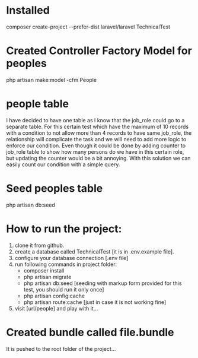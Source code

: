 # Installed 
composer create-project --prefer-dist laravel/laravel TechnicalTest
# Created Controller Factory Model for peoples
php artisan make:model -cfm People
# people table
I have decided to have one table as I know that the job_role could go to a separate table.
For this certain test which have the maximum of 10 records with a condition to not allow more than 4 records to have same job_role, 
the relationship will complicate the task and we will need to add more logic to enforce our condition.
Even though it could be done by adding counter to job_role table to show how many persons do we have in this certain role, but updating the counter would be a bit annoying. 
With this solution we can easily count our condition with a simple query.
# Seed peoples table
php artisan db:seed

# How to run the project:
1. clone it from github.
2. create a database called TechnicalTest [it is in .env.example file].
3. configure your database connection [.env file]
4. run following commands in project folder:
    - composer install
    - php artisan migrate
    - php artisan db:seed [seeding with markup form provided for this test, you should run it only once]
    - php artisan config:cache
    - php artisan route:cache [just in case it is not working fine]
5. visit [url/people] and play with it...

# Created bundle called file.bundle 
It is pushed to the root folder of the project...